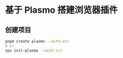 # 基于 Plasmo 搭建浏览器插件

## 创建项目

```bash
pnpm create plasmo --with-src
# or
npx init-plasmo --with-src
```

